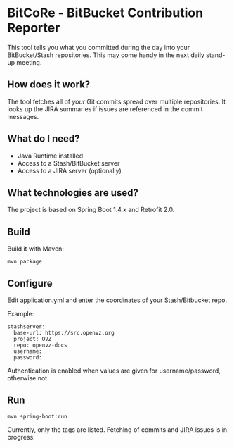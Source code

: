 # BitCoRe - BitBucket Contribution Reporter

This tool tells you what you committed during the day into your BitBucket/Stash repositories.
 This may come handy in the next daily stand-up meeting.

## How does it work?

The tool fetches all of *your* Git commits spread over multiple repositories. It looks
up the JIRA summaries if issues are referenced in the commit messages.

## What do I need?

- Java Runtime installed
- Access to a Stash/BitBucket server
- Access to a JIRA server (optionally)

## What technologies are used?

The project is based on Spring Boot 1.4.x and Retrofit 2.0.

## Build

Build it with Maven:

    mvn package
    
## Configure
    
Edit application.yml and enter the coordinates of your Stash/Bitbucket repo.

Example:

    stashserver:
      base-url: https://src.openvz.org
      project: OVZ
      repo: openvz-docs
      username:
      password:

Authentication is enabled when values are given for username/password, otherwise not.
      
## Run

    mvn spring-boot:run

Currently, only the tags are listed. Fetching of commits and JIRA issues is in progress.